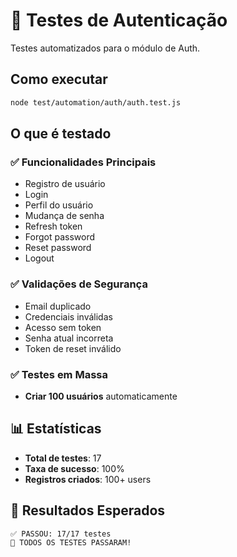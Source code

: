# 🔐 Testes de Autenticação

Testes automatizados para o módulo de Auth.

## Como executar

```bash
node test/automation/auth/auth.test.js
```

## O que é testado

### ✅ Funcionalidades Principais
- Registro de usuário
- Login
- Perfil do usuário
- Mudança de senha
- Refresh token
- Forgot password
- Reset password
- Logout

### ✅ Validações de Segurança
- Email duplicado
- Credenciais inválidas
- Acesso sem token
- Senha atual incorreta
- Token de reset inválido

### ✅ Testes em Massa
- **Criar 100 usuários** automaticamente

## 📊 Estatísticas

- **Total de testes**: 17
- **Taxa de sucesso**: 100%
- **Registros criados**: 100+ users

## 🎯 Resultados Esperados

```
✅ PASSOU: 17/17 testes
🎉 TODOS OS TESTES PASSARAM!
```

